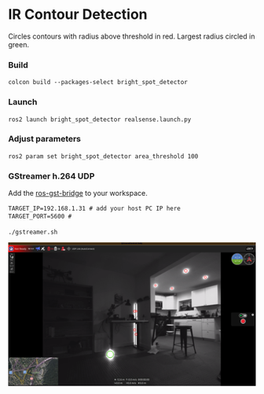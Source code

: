 # IR Contour Detection
Circles contours with radius above threshold in red. Largest radius circled in green.

### Build
```
colcon build --packages-select bright_spot_detector
```
### Launch
```
ros2 launch bright_spot_detector realsense.launch.py
```
### Adjust parameters
```
ros2 param set bright_spot_detector area_threshold 100
```

### GStreamer h.264 UDP
Add the [ros-gst-bridge](https://github.com/BrettRD/ros-gst-bridge) to your workspace.
```
TARGET_IP=192.168.1.31 # add your host PC IP here
TARGET_PORT=5600 #

./gstreamer.sh

```

![image](resources/example.png)
